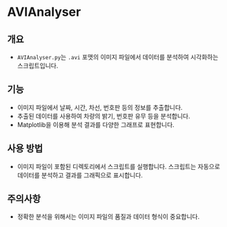 # AVIAnalyser

## 개요
- `AVIAnalyser.py`는 `.avi` 포맷의 이미지 파일에서 데이터를 분석하여 시각화하는 스크립트입니다.

## 기능
- 이미지 파일에서 날짜, 시간, 차선, 번호판 등의 정보를 추출합니다.
- 추출된 데이터를 사용하여 차량의 밝기, 번호판 유무 등을 분석합니다.
- Matplotlib을 이용해 분석 결과를 다양한 그래프로 표현합니다.

## 사용 방법
- 이미지 파일이 포함된 디렉토리에서 스크립트를 실행합니다. 스크립트는 자동으로 데이터를 분석하고 결과를 그래픽으로 표시합니다.

## 주의사항
- 정확한 분석을 위해서는 이미지 파일의 품질과 데이터 형식이 중요합니다.
